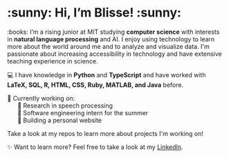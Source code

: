 <h1>:sunny: Hi, I’m Blisse! :sunny:</h1>


<p>
:books: I’m a rising junior at MIT studying <strong>computer science</strong> with interests in <strong>natural language processing</strong> and AI. I enjoy using technology to learn more about the world around me and to analyze and visualize data.
I'm passionate about increasing accessibility in technology and have extensive teaching experience in science.<br>

  :computer: I have knowledge in <strong>Python</strong> and <strong>TypeScript</strong> and have worked with <strong>LaTeX, SQL, R, HTML, CSS, Ruby, MATLAB, and Java</strong> before. <br>
  
💭 Currently working on:<br>
&nbsp;&nbsp;&nbsp;&nbsp;&nbsp;&nbsp;🌱 Research in speech processing<br>
&nbsp;&nbsp;&nbsp;&nbsp;&nbsp;&nbsp;🌱 Software engineering intern for the summer<br>
&nbsp;&nbsp;&nbsp;&nbsp;&nbsp;&nbsp;🌱 Building a personal website<br>

  
Take a look at my repos to learn more about projects I'm working on!
  
:sparkles: Want to learn more? Feel free to take a look at my [LinkedIn](https://www.linkedin.com/in/blisse-k-5b8b671a8).
</p>

<!---
blisseko/blisseko is a ✨ special ✨ repository because its `README.md` (this file) appears on your GitHub profile.
You can click the Preview link to take a look at your changes.
--->
